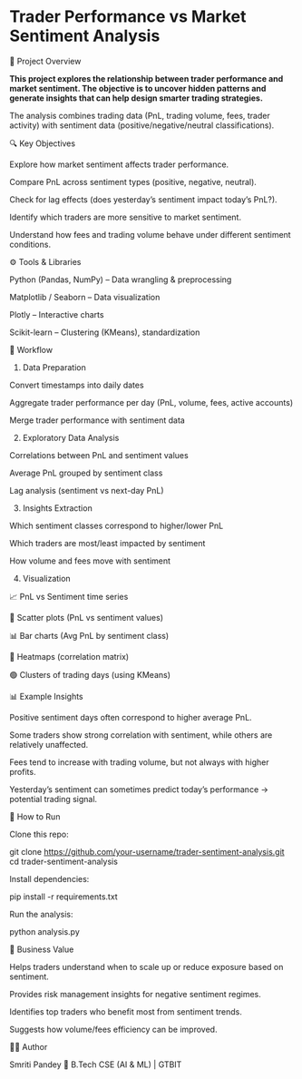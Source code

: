 # Trader Performance vs Market Sentiment Analysis

📌 Project Overview

**This project explores the relationship between trader performance and market sentiment.
The objective is to uncover hidden patterns and generate insights that can help design smarter trading strategies.**

The analysis combines trading data (PnL, trading volume, fees, trader activity) with sentiment data (positive/negative/neutral classifications).

🔍 Key Objectives

Explore how market sentiment affects trader performance.

Compare PnL across sentiment types (positive, negative, neutral).

Check for lag effects (does yesterday’s sentiment impact today’s PnL?).

Identify which traders are more sensitive to market sentiment.

Understand how fees and trading volume behave under different sentiment conditions.

⚙️ Tools & Libraries

Python (Pandas, NumPy) – Data wrangling & preprocessing

Matplotlib / Seaborn – Data visualization

Plotly – Interactive charts

Scikit-learn – Clustering (KMeans), standardization

📂 Workflow
1. Data Preparation

Convert timestamps into daily dates

Aggregate trader performance per day (PnL, volume, fees, active accounts)

Merge trader performance with sentiment data

2. Exploratory Data Analysis

Correlations between PnL and sentiment values

Average PnL grouped by sentiment class

Lag analysis (sentiment vs next-day PnL)

3. Insights Extraction

Which sentiment classes correspond to higher/lower PnL

Which traders are most/least impacted by sentiment

How volume and fees move with sentiment

4. Visualization

📈 PnL vs Sentiment time series

🔵 Scatter plots (PnL vs sentiment values)

📊 Bar charts (Avg PnL by sentiment class)

🎨 Heatmaps (correlation matrix)

🟢 Clusters of trading days (using KMeans)

📊 Example Insights

Positive sentiment days often correspond to higher average PnL.

Some traders show strong correlation with sentiment, while others are relatively unaffected.

Fees tend to increase with trading volume, but not always with higher profits.

Yesterday’s sentiment can sometimes predict today’s performance → potential trading signal.

🚀 How to Run

Clone this repo: 

git clone https://github.com/your-username/trader-sentiment-analysis.git
cd trader-sentiment-analysis


Install dependencies:

pip install -r requirements.txt


Run the analysis:

python analysis.py

🎯 Business Value

Helps traders understand when to scale up or reduce exposure based on sentiment.

Provides risk management insights for negative sentiment regimes.

Identifies top traders who benefit most from sentiment trends.

Suggests how volume/fees efficiency can be improved.

👩‍💻 Author

Smriti Pandey
📍 B.Tech CSE (AI & ML) | GTBIT
